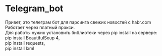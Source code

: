 # Telegram_bot
Привет, это телеграм бот для парсинга свежих новостей с habr.com <br>
Работает через платный прокси. <br>
Для работы нужно установить библиотеки через pip install на сервере: <br>
pip install BeautifulSoup 4, <br>
pip install requests, <br>
pip install lxml <br>
